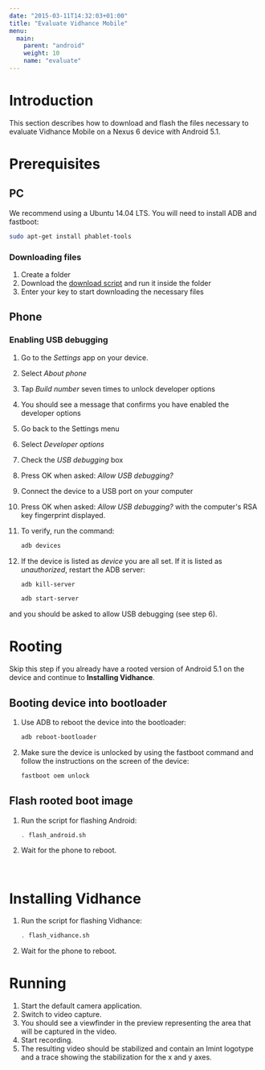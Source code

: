 ```yaml
---
date: "2015-03-11T14:32:03+01:00"
title: "Evaluate Vidhance Mobile"
menu:
  main:
    parent: "android"
    weight: 10
    name: "evaluate"
---
```


# Introduction
This section describes how to download and flash the files necessary to evaluate Vidhance Mobile on a Nexus 6 device with Android 5.1.

# Prerequisites
## PC
We recommend using a Ubuntu 14.04 LTS. You will need to install ADB and fastboot:
```sh
sudo apt-get install phablet-tools
```

### Downloading files
1. Create a folder
2. Download the [download script](android/evaluate/download.sh) and run it inside the folder
3. Enter your key to start downloading the necessary files

## Phone

### Enabling USB debugging
1. Go to the *Settings* app on your device.
2. Select *About phone*
3. Tap *Build number* seven times to unlock developer options
4. You should see a message that confirms you have enabled the developer options
5. Go back to the Settings menu
6. Select *Developer options*
7. Check the *USB debugging* box
8. Press OK when asked: *Allow USB debugging?*
9. Connect the device to a USB port on your computer
10. Press OK when asked: *Allow USB debugging?* with the computer's RSA key fingerprint displayed.
11. To verify, run the command:

    ```sh
    adb devices
    ```
12. If the device is listed as *device* you are all set. If it is listed as *unauthorized*, restart the ADB server:

    ```sh
    adb kill-server
    ```

    ```sh
    adb start-server
    ```
and you should be asked to allow USB debugging (see step 6).

# Rooting
Skip this step if you already have a rooted version of Android 5.1 on the device and continue to **Installing Vidhance**.
## Booting device into bootloader
1. Use ADB to reboot the device into the bootloader:

    ```sh
    adb reboot-bootloader
    ```
2. Make sure the device is unlocked by using the fastboot command and follow the instructions on the screen of the device:

    ```sh
    fastboot oem unlock
    ```

## Flash rooted boot image
1. Run the script for flashing Android:

    ```sh
    . flash_android.sh
    ```
2. Wait for the phone to reboot.

<br>

# Installing Vidhance
1. Run the script for flashing Vidhance:

    ```sh
    . flash_vidhance.sh
    ```
2. Wait for the phone to reboot.

# Running
1. Start the default camera application.
2. Switch to video capture.
3. You should see a viewfinder in the preview representing the area that will be captured in the video.
4. Start recording.
5. The resulting video should be stabilized and contain an Imint logotype and a trace showing the stabilization for the x and y axes.
